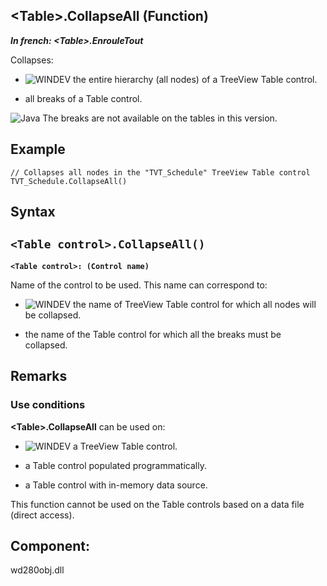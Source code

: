 


## &lt;Table&gt;.CollapseAll (Function)

***In french: &lt;Table&gt;.EnrouleTout***



<a name="XUse"></a>
<a name="Use"></a>
<a name="description"></a>
Collapses:

- ![WINDEV](https://doc.pcsoft.fr/ext/images/us/WD.png) the entire hierarchy (all nodes) of a TreeView Table control.

- all breaks of a Table control. 




![Java](https://doc.pcsoft.fr/ext/images/us/JAVA.png) The breaks are not available on the tables in this version.






<a name="Example1"></a>
<a name="sample_code"></a>

## Example


```wl
// Collapses all nodes in the "TVT_Schedule" TreeView Table control
TVT_Schedule.CollapseAll()
```

<a name="XSYNTAX"></a>
<a name="SYNTAX1"></a>

## Syntax

`<Table control>.CollapseAll()`
---

**`<Table control>: (Control name)`**

Name of the control to be used. This name can correspond to:

- ![WINDEV](https://doc.pcsoft.fr/ext/images/us/WD.png) the name of TreeView Table control for which all nodes will be collapsed.

- the name of the Table control for which all the breaks must be collapsed.






<a name="NOTE0"></a>
<a name="NOTE0_1"></a>

## Remarks


### Use conditions
<a name="use_conditions_ELTPARAGRAPHE000218"></a>

**&lt;Table&gt;.CollapseAll** can be used on: 

- ![WINDEV](https://doc.pcsoft.fr/ext/images/us/WD.png) a TreeView Table control.

- a Table control populated programmatically. 

- a Table control with in-memory data source.  




This function cannot be used on the Table controls based on a data file (direct access).

<a name="XComponent"></a>

## Component:
wd280obj.dll
